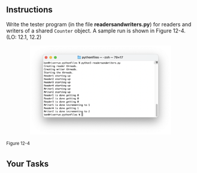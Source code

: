 <!-- manual -->

## Instructions

Write the tester program (in the file **readersandwriters.py**) for readers and writers of a shared `Counter` object. A sample run is shown in Figure 12-4. (LO: 12.1, 12.2)

<p align="center">
    <img src="../assets/12.4.png" width="75%" alt="">
</p>
 <sup>Figure 12-4</sup>

## Your Tasks
